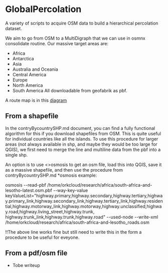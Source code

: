 # GlobalPercolation
A variety of scripts to acquire OSM data to build a hierarchical percolation dataset.

We aim to go from OSM to a MultiDigraph that we can use in osmnx consolidate routine. Our massive target areas are:
* Africa 	
* Antarctica 	
* Asia 	
* Australia and Oceania 
* Central America 	
* Europe 
* North America 	
* South America
All downloadable from geofabrik as pbf.

A route map is in this <a href="https://www.markdownguide.org](https://lucid.app/lucidchart/05c17c1d-c4d2-42d2-b877-642a685b454f/edit?viewport_loc=-1355%2C40%2C2125%2C1105%2C0_0&invitationId=inv_76e1f82c-d7ff-431c-a19c-4df6ed9cdd9c" target="_blank">diagram</a>

## From a shapefile
In the contryBycountrySHP.md document, you can find a fully functional algorithm for this if you download shapefiles from OSM. This is quite useful for individual countries like all the islands.
To use this procedure for larger areas (not always available in shp, and maybe they would be too large for QGIS), we first need to merge the line and multiline data from the pbf into a single shp. 

An option is to use <>osmosis to get an osm file, load this into QGIS, save it as a massive shapefile, and then use the procedure from contryBycountrySHP.md
*osmosis example:

osmosis --read-pbf /home/orkcloud/research/africa/south-africa-and-lesotho-latest.osm.pbf --way-key-value keyValueList="highway.primary,highway.secondary,highway.tertiary,highway.primary_link,highway.secondary_link,highway.tertiary_link,highway.residential,highway.motorway_link,highway.motorway,highway.unclassified,highway.road,highway.living_street,highway.trunk, highway.trunk_link,highway.trunk,highway.road" --used-node --write-xml /home/orkcloud/research/africa/south-africa-and-lesotho_roads.osm

!!The above line works fine but still need to write this in the form a procedure to be useful for eveyone.

## From a pdf/osm file
 - Tobe writeup



